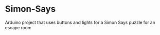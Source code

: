 # Simon-Says
Arduino project that uses buttons and lights for a Simon Says puzzle for an escape room
